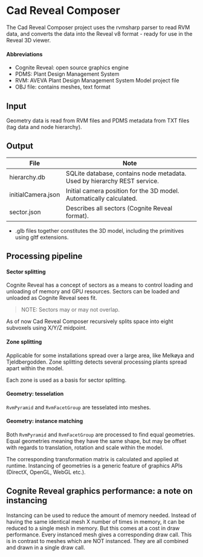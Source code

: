 # Cad Reveal Composer

The Cad Reveal Composer project uses the rvmsharp parser to read RVM data, and converts the data into the Reveal v8 format - ready for use in the Reveal 3D viewer.

#### Abbreviations
- Cognite Reveal: open source graphics engine
- PDMS: Plant Design Management System
- RVM: AVEVA Plant Design Management System Model project file
- OBJ file: contains meshes, text format

## Input

Geometry data is read from RVM files and PDMS metadata from TXT files (tag data and node hierarchy).

## Output

| File               | Note                                                                     |
| ------------------ | ------------------------------------------------------------------------ |
| hierarchy.db       | SQLite database, contains node metadata. Used by hierarchy REST service. |
| initialCamera.json | Initial camera position for the 3D model. Automatically calculated.      |
| sector.json        | Describes all sectors (Cognite Reveal format).                           |

- .glb files together constitutes the 3D model, including the primitives using gltf extensions.

## Processing pipeline

#### Sector splitting

Cognite Reveal has a concept of sectors as a means to control loading and unloading of memory and GPU resources. Sectors can be loaded and unloaded as Cognite Reveal sees fit.

> NOTE: Sectors may or may not overlap.

As of now Cad Reveal Composer recursively splits space into eight subvoxels using X/Y/Z midpoint.

#### Zone splitting

Applicable for some installations spread over a large area, like Melkøya and Tjeldbergodden. Zone splitting detects several processing plants spread apart within the model.

Each zone is used as a basis for sector splitting.

#### Geometry: tesselation

`RvmPyramid` and `RvmFacetGroup` are tesselated into meshes.

#### Geometry: instance matching

Both `RvmPyramid` and `RvmFacetGroup` are processed to find equal geometries. Equal geometries meaning they have the same shape, but may be offset with regards to translation, rotation and scale within the model.

The corresponding transformation matrix is calculated and applied at runtime. Instancing of geometries is a generic feature of graphics APIs (DirectX, OpenGL, WebGL etc.).

## Cognite Reveal graphics performance: a note on instancing

Instancing can be used to reduce the amount of memory needed. Instead of having the same identical mesh X number of times in memory, it can be reduced to a single mesh in memory.
But this comes at a cost in draw performance. Every instanced mesh gives a corresponding draw call. This is in contrast to meshes which are NOT instanced. They are all combined and drawn in a single draw call.
